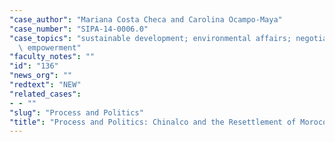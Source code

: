 ```yaml
---
"case_author": "Mariana Costa Checa and Carolina Ocampo-Maya"
"case_number": "SIPA-14-0006.0"
"case_topics": "sustainable development; environmental affairs; negotiations; community\
  \ empowerment"
"faculty_notes": ""
"id": "136"
"news_org": ""
"redtext": "NEW"
"related_cases":
- - ""
"slug": "Process and Politics"
"title": "Process and Politics: Chinalco and the Resettlement of Morococha"
---
```

